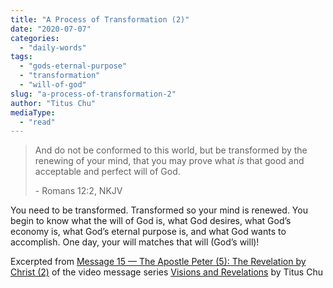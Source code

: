 ```yaml
---
title: "A Process of Transformation (2)"
date: "2020-07-07"
categories: 
  - "daily-words"
tags: 
  - "gods-eternal-purpose"
  - "transformation"
  - "will-of-god"
slug: "a-process-of-transformation-2"
author: "Titus Chu"
mediaType: 
  - "read"
---
```


> And do not be conformed to this world, but be transformed by the renewing of your mind, that you may prove what _is_ that good and acceptable and perfect will of God.
> 
> \- Romans 12:2, NKJV

You need to be transformed. Transformed so your mind is renewed. You begin to know what the will of God is, what God desires, what God’s economy is, what God’s eternal purpose is, and what God wants to accomplish. One day, your will matches that will (God’s will)!

Excerpted from [Message 15 — The Apostle Peter (5): The Revelation by Christ (2)](https://youtu.be/kXuObeFvhYg) of the video message series [Visions and Revelations](http://english.thechurchincleveland.org/virtual-lords-day.html) by Titus Chu
